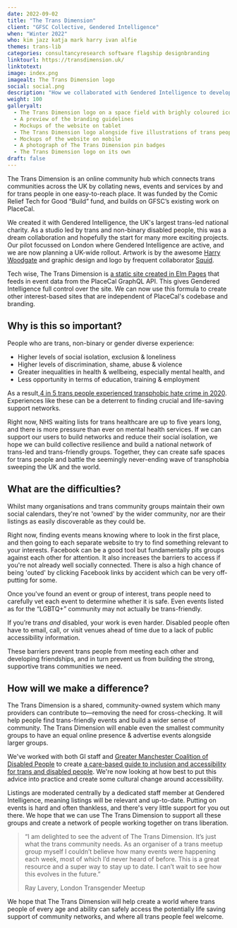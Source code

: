 ```yaml
---
date: 2022-09-02
title: "The Trans Dimension"
client: "GFSC Collective, Gendered Intelligence"
when: "Winter 2022"
who: kim jazz katja mark harry ivan alfie
themes: trans-lib
categories: consultancyresearch software flagship designbranding
linktourl: https://transdimension.uk/
linktotext:
image: index.png
imagealt: The Trans Dimension logo
social: social.png
description: "How we collaborated with Gendered Intelligence to develop a trans-focussed offshoot of our award-winning PlaceCal Community Calendar."
weight: 100
galleryalt:
  - The Trans Dimension logo on a space field with brighly coloured icons of trans flags, rockets, planets etc
  - A preview of the branding guidelines
  - Mockups of the website on tablet
  - The Trans Dimension logo alongside five illustrations of trans people
  - Mockups of the website on mobile
  - A photograph of The Trans Dimension pin badges
  - The Trans Dimension logo on its own
draft: false
---
```


The Trans Dimension is an online community hub which connects trans communities across the UK by collating news, events and services by and for trans people in one easy-to-reach place. It was funded by the Comic Relief Tech for Good “Build” fund, and builds on GFSC’s existing work on PlaceCal.

We created it with Gendered Intelligence, the UK's largest trans-led national charity. As a studio led by trans and non-binary disabled people, this was a dream collaboration and hopefully the start for many more exciting projects. Our pilot focussed on London where Gendered Intelligence are active, and we are now planning a UK-wide rollout. Artwork is by the awesome [Harry Woodgate](https://www.harrywoodgate.com/) and graphic design and logo by frequent collaborator [Squid](https://studiosquid.co.uk/).

Tech wise, The Trans Dimension is [a static site created in Elm Pages](https://github.com/GenderedIntelligence/the-trans-dimension) that feeds in event data from the PlaceCal GraphQL API. This gives Gendered Intelligence full control over the site. We can now use this formula to create other interest-based sites that are independent of PlaceCal's codebase and branding.

## Why is this so important?

People who are trans, non-binary or gender diverse experience:

- Higher levels of social isolation, exclusion & loneliness
- Higher levels of discrimination, shame, abuse & violence
- Greater inequalities in health & wellbeing, especially mental health, and
- Less opportunity in terms of education, training & employment

As a result,[4 in 5 trans people experienced transphobic hate crime in 2020](https://galop.org.uk/resource/hate-crime-report-2021/). Experiences like these can be a deterrent to finding crucial and life-saving support networks.

Right now, NHS waiting lists for trans healthcare are up to five years long, and there is more pressure than ever on mental health services. If we can support our users to build networks and reduce their social isolation, we hope we can build collective resilience and build a national network of trans-led and trans-friendly groups. Together, they can create safe spaces for trans people and battle the seemingly never-ending wave of transphobia sweeping the UK and the world.

## What are the difficulties?

Whilst many organisations and trans community groups maintain their own social calendars, they're not 'owned' by the wider community, nor are their listings as easily discoverable as they could be.

Right now, finding events means knowing where to look in the first place, and then going to each separate website to try to find something relevant to your interests. Facebook can be a good tool but fundamentally pits groups against each other for attention. It also increases the barriers to access if you're not already well socially connected. There is also a high chance of being 'outed' by clicking Facebook links by accident which can be very off-putting for some.

Once you've found an event or group of interest, trans people need to carefully vet each event to determine whether it is safe. Even events listed as for the “LGBTQ+” community may not actually be trans-friendly.

If you’re trans _and_ disabled, your work is even harder. Disabled people often have to email, call, or visit venues ahead of time due to a lack of public accessibility information.

These barriers prevent trans people from meeting each other and developing friendships, and in turn prevent us from building the strong, supportive trans communities we need.

## How will we make a difference?

The Trans Dimension is a shared, community-owned system which many providers can contribute to—removing the need for cross-checking. It will help people find trans-friendly events and build a wider sense of community. The Trans Dimension will enable even the smallest community groups to have an equal online presence & advertise events alongside larger groups.

We've worked with both GI staff and [Greater Manchester Coalition of Disabled People](https://gmcdp.com/) to create [a care-based guide to inclusion and accessibility for trans and disabled people](/blog/2022/trans-dimension-accessibility-guide/). We're now looking at how best to put this advice into practice and create some cultural change around accessibility.

Listings are moderated centrally by a dedicated staff member at Gendered Intelligence, meaning listings will be relevant and up-to-date. Putting on events is hard and often thankless, and there's very little support for you out there. We hope that we can use The Trans Dimension to support all these groups and create a network of people working together on trans liberation.

> “I am delighted to see the advent of The Trans Dimension. It’s just what the trans community needs. As an organiser of a trans meetup group myself I couldn’t believe how many events were happening each week, most of which I’d never heard of before. This is a great resource and a super way to stay up to date. I can’t wait to see how this evolves in the future.”
>
> Ray Lavery, London Transgender Meetup

We hope that The Trans Dimension will help create a world where trans people of every age and ability can safely access the potentially life saving support of community networks, and where all trans people feel welcome.
